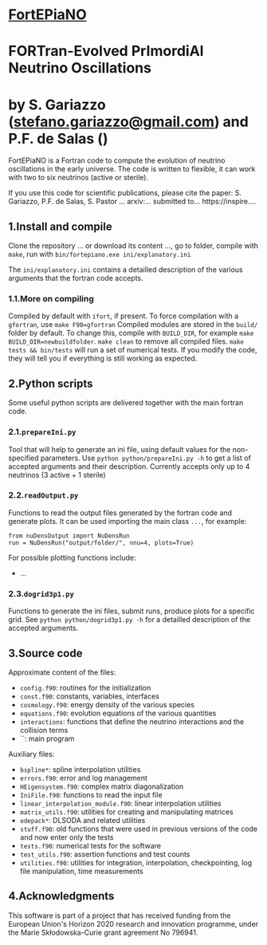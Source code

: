 # [FortEPiaNO](http://www.bitbucket.org?/...)
# FORTran-Evolved PrImordiAl Neutrino Oscillations
# by S. Gariazzo (stefano.gariazzo@gmail.com) and P.F. de Salas ()

FortEPiaNO is a Fortran code to compute the evolution of neutrino oscillations in the early universe.
The code is written to flexible, it can work with two to six neutrinos (active or sterile).

If you use this code for scientific publications, please cite the paper:
S. Gariazzo, P.F. de Salas, S. Pastor
...
arxiv:...
submitted to...
https://inspire....

## 1.Install and compile
Clone the repository ... or download its content ..., go to folder, compile with `make`, run with `bin/fortepiano.exe ini/explanatory.ini`

The `ini/explanatory.ini` contains a detailled description of the various arguments that the fortran code accepts.

### 1.1.More on compiling
Compiled by default with `ifort`, if present.
To force compilation with a `gfortran`, use `make F90=gfortran`
Compiled modules are stored in the `build/` folder by default. To change this, compile with `BUILD_DIR`,
for example `make BUILD_DIR=newbuildfolder`.
`make clean` to remove all compiled files.
`make tests && bin/tests` will run a set of numerical tests. If you modify the code, they will tell you if everything is still working as expected.

## 2.Python scripts
Some useful python scripts are delivered together with the main fortran code.

### 2.1.`prepareIni.py`
Tool that will help to generate an ini file, using default values for the non-specified parameters.
Use `python python/prepareIni.py -h` to get a list of accepted arguments and their description.
Currently accepts only up to 4 neutrinos (3 active + 1 sterile)

### 2.2.`readOutput.py`
Functions to read the output files generated by the fortran code and generate plots.
It can be used importing the main class `...`, for example:
```
from nuDensOutput import NuDensRun
run = NuDensRun("output/folder/", nnu=4, plots=True)
```
For possible plotting functions include:
* ...

### 2.3.`dogrid3p1.py`
Functions to generate the ini files, submit runs, produce plots for a specific grid.
See `python python/dogrid3p1.py -h` for a detailled description of the accepted arguments.

## 3.Source code
Approximate content of the files:
* `config.f90`: routines for the initialization
* `const.f90`: constants, variables, interfaces
* `cosmology.f90`: energy density of the various species
* `equations.f90`: evolution equations of the various quantities
* `interactions`: functions that define the neutrino interactions and the collision terms
* ``: main program

Auxiliary files:
* `bspline*`: spline interpolation utilities
* `errors.f90`: error and log management
* `HEigensystem.f90`: complex matrix diagonalization
* `IniFile.f90`: functions to read the input file
* `linear_interpolation_module.f90`: linear interpolation utilities
* `matrix_utils.f90`: utilities for creating and manipulating matrices
* `odepack*`: DLSODA and related utilities
* `stuff.f90`: old functions that were used in previous versions of the code and now enter only the tests
* `tests.f90`: numerical tests for the software
* `test_utils.f90`: assertion functions and test counts
* `utilities.f90`: utilities for integration, interpolation, checkpointing, log file manipulation, time measurements

## 4.Acknowledgments
This software is part of a project that has received funding from the European Union's Horizon 2020 research and innovation programme, under the Marie Skłodowska-Curie grant agreement No 796941.
